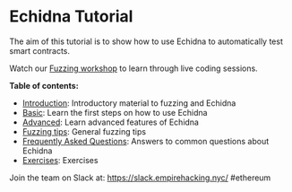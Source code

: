 # Echidna Tutorial

The aim of this tutorial is to show how to use Echidna to automatically test smart contracts.

Watch our [Fuzzing workshop](https://www.youtube.com/watch?v=QofNQxW_K08&list=PLciHOL_J7Iwqdja9UH4ZzE8dP1IxtsBXI) to learn through live coding sessions.

**Table of contents:**

- [Introduction](introduction): Introductory material to fuzzing and Echidna
- [Basic](basic): Learn the first steps on how to use Echidna
- [Advanced](advanced): Learn advanced features of Echidna
- [Fuzzing tips](./fuzzing_tips.md): General fuzzing tips
- [Frequently Asked Questions](./frequently_asked_questions.md): Answers to common questions about Echidna
- [Exercises](exercises): Exercises

Join the team on Slack at: https://slack.empirehacking.nyc/ #ethereum
